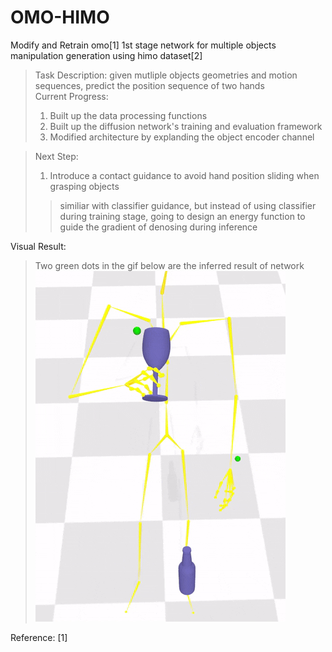 # OMO-HIMO
Modify and Retrain omo[1] 1st stage network for multiple objects manipulation generation using himo dataset[2]
> Task Description: given mutliple objects geometries and motion sequences, predict the position sequence of two hands  
> Current Progress:  
>   1. Built up the data processing functions
>   2. Built up the diffusion network's training and evaluation framework  
>   3. Modified architecture by explanding the object encoder channel

> Next Step:
>   1. Introduce a contact guidance to avoid hand position sliding when grasping objects
>>    similiar with classifier guidance, but instead of using classifier during training stage, going to design an energy function to guide the gradient of denosing during inference

Visual Result:
> Two green dots in the gif below are the inferred result of network
![image](https://github.com/Hongboooooo/OMO-HIMO/blob/main/omo-himo.gif)


Reference:
[1] 
